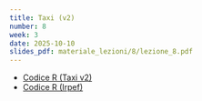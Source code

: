 ```yaml
---
title: Taxi (v2)
number: 8
week: 3
date: 2025-10-10
slides_pdf: materiale_lezioni/8/lezione_8.pdf
---
```


- [Codice R (Taxi v2)](../materiale_lezioni/8/taxi_2.R)
- [Codice R (Irpef)](../materiale_lezioni/8/irpef.R)